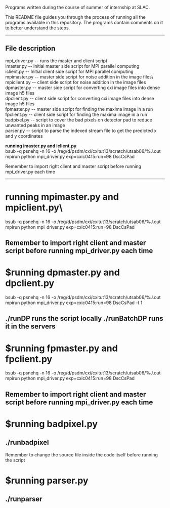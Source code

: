 Programs written during the course of summer of internship at SLAC.

This README file guides you through the process of running all the programs available in this repository. 
The programs contain comments on it to better understand the steps.

------------------------------------------------------------------------------------------------------------
## File description

mpi_driver.py -- runs the master and client script\
imaster.py -- Initial master side script for MPI parallel computing\
iclient.py -- Initial client side script for MPI parallel computing\
mpimaster.py -- master side script for noise addition in the image files\  
mpiclient.py -- client side script for noise addition in the image files\
dpmaster.py -- master side script for converting cxi image files into dense image h5 files\
dpclient.py -- client side script for converting cxi image files into dense image h5 files\
fpmaster.py -- master side script for finding the maxima image in a run\
fpclient.py -- client side script for finding the maxima image in a run\
badpixel.py -- script to cover the bad pixels on detector pad to reduce unwanted peaks in an image\
parser.py -- script to parse the indexed stream file to get the predicted x and y coordinates


**running imaster.py and iclient.py**\
bsub -q psnehq -n 16 -o /reg/d/psdm/cxi/cxitut13/scratch/utsab06/%J.out \
mpirun python mpi_driver.py exp=cxic0415:run=98 DscCsPad

Remember to import right client and master script before running mpi_driver.py each time

------------------------------------------------------------------------------------------------------------



**running mpimaster.py and mpiclient.py**\ 
======================================
bsub -q psnehq -n 16 -o /reg/d/psdm/cxi/cxitut13/scratch/utsab06/%J.out \
mpirun python mpi_driver.py exp=cxic0415:run=98 DscCsPad

Remember to import right client and master script before running mpi_driver.py each time
------------------------------------------------------------------------------------------------------------



$running dpmaster.py and dpclient.py 
====================================
bsub -q psnehq -n 16 -o /reg/d/psdm/cxi/cxitut13/scratch/utsab06/%J.out \
mpirun python mpi_driver.py exp=cxic0415:run=98 DscCsPad -t 1

./runDP runs the script locally 
./runBatchDP runs it in the servers 
------------------------------------------------------------------------------------------------------------



$running fpmaster.py and fpclient.py 
====================================
bsub -q psnehq -n 16 -o /reg/d/psdm/cxi/cxitut13/scratch/utsab06/%J.out \
mpirun python mpi_driver.py exp=cxic0415:run=98 DscCsPad

Remember to import right client and master script before running mpi_driver.py each time
------------------------------------------------------------------------------------------------------------


$running badpixel.py 
====================
./runbadpixel
------------------------------------------------------------------------------------------------------------



Remember to change the source file inside the code itself before running the script 

$running parser.py  
==================
./runparser
------------------------------------------------------------------------------------------------------------

